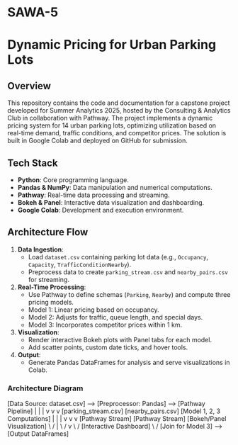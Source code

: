 # SAWA-5
# Dynamic Pricing for Urban Parking Lots

## Overview
This repository contains the code and documentation for a capstone project developed for Summer Analytics 2025, hosted by the Consulting & Analytics Club in collaboration with Pathway. The project implements a dynamic pricing system for 14 urban parking lots, optimizing utilization based on real-time demand, traffic conditions, and competitor prices. The solution is built in Google Colab and deployed on GitHub for submission.

## Tech Stack
- **Python**: Core programming language.
- **Pandas & NumPy**: Data manipulation and numerical computations.
- **Pathway**: Real-time data processing and streaming.
- **Bokeh & Panel**: Interactive data visualization and dashboarding.
- **Google Colab**: Development and execution environment.

## Architecture Flow
1. **Data Ingestion**:
   - Load `dataset.csv` containing parking lot data (e.g., `Occupancy`, `Capacity`, `TrafficConditionNearby`).
   - Preprocess data to create `parking_stream.csv` and `nearby_pairs.csv` for streaming.
2. **Real-Time Processing**:
   - Use Pathway to define schemas (`Parking`, `Nearby`) and compute three pricing models.
   - Model 1: Linear pricing based on occupancy.
   - Model 2: Adjusts for traffic, queue length, and special days.
   - Model 3: Incorporates competitor prices within 1 km.
3. **Visualization**:
   - Render interactive Bokeh plots with Panel tabs for each model.
   - Add scatter points, custom date ticks, and hover tools.
4. **Output**:
   - Generate Pandas DataFrames for analysis and serve visualizations in Colab.

### Architecture Diagram

[Data Source: dataset.csv] --> [Preprocessor: Pandas] --> [Pathway Pipeline]
|                              |                     |
v                              v                     v
[parking_stream.csv]    [nearby_pairs.csv]    [Model 1, 2, 3 Computations]
|                              |                     |
v                              v                     v
[Pathway Stream]    [Pathway Stream]    [Bokeh/Panel Visualization]
\                              /                     |
\                            /                      v
\                          /               [Interactive Dashboard]
\                        /
[Join for Model 3] --> [Output DataFrames]
